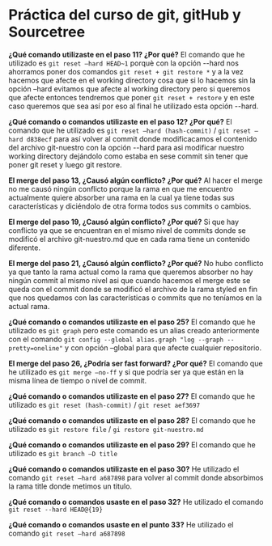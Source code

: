 # Práctica del curso de git, gitHub y Sourcetree

**¿Qué comando utilizaste en el paso 11? ¿Por qué?**
El comando que he utilizado es `git reset –hard HEAD~1` porquè con la opción --hard nos ahorramos poner dos comandos `git reset + git restore *` y a la vez hacemos que afecte en el working directory cosa que si lo hacemos sin la opción –hard evitamos que afecte al working directory pero si queremos que afecte entonces tendremos que poner `git reset + restore` y en este caso queremos que sea así por eso al final he utilizado esta opción --hard.

**¿Qué comando o comandos utilizaste en el paso 12? ¿Por qué?**
El comando que he utilizado es `git reset –hard (hash-commit)` / `git reset –hard d838ecf` para así volver al commit donde modificacamos el contenido del archivo git-nuestro con la opción --hard para asi modificar nuestro working directory dejándolo como estaba en sese commit sin tener que poner git reset y luego git restore.

**El merge del paso 13, ¿Causó algún conflicto? ¿Por qué?**
Al hacer el merge no me causó ningún conflicto porque la rama en que me encuentro actualmente quiere absorber una rama en la cual ya tiene todas sus características y diciéndolo de otra forma todos sus commits o cambios.

**El merge del paso 19, ¿Causó algún conflicto? ¿Por qué?**
Si que hay conflicto ya que se encuentran en el mismo nivel de commits donde se modificó el archivo git-nuestro.md que en cada rama tiene un contenido diferente.

**El merge del paso 21, ¿Causó algún conflicto? ¿Por qué?**
No hubo conflicto ya que tanto la rama actual como la rama que queremos absorber no hay ningún commit al mismo nivel asi que cuando hacemos el merge este se queda con el commit donde se modificó el archivo de la rama styled en fin que nos quedamos con las características o commits que no teníamos en la actual rama.

**¿Qué comando o comandos utilizaste en el paso 25?**
El comando que he utilizado es `git graph` pero este comando es un alias creado anteriormente con el comando `git config --global alias.graph "log --graph --pretty=oneline"` y con opción –global para que afecte cualquier repositorio.

**El merge del paso 26, ¿Podría ser fast forward? ¿Por qué?**
El comando que he utilizado es `git merge –no-ff` y si que podría ser ya que están en la misma línea de tiempo o nivel de commit.

**¿Qué comando o comandos utilizaste en el paso 27?**
El comando que he utilizado es `git reset (hash-commit)` / `git reset aef3697`

**¿Qué comando o comandos utilizaste en el paso 28?**
El comando que he utilizado es `git restore file` / `gi restore git-nuestro.md`

**¿Qué comando o comandos utilizaste en el paso 29?**
El comando que he utilizado es `git branch –D title`

**¿Qué comando o comandos utilizaste en el paso 30?**
He utilizado el comando `git reset –hard a687898` para volver al commit donde absorbimos la rama title donde metimos un titulo.

**¿Qué comando o comandos usaste en el paso 32?**
He utilizado el comando `git reset --hard HEAD@{19}`

**¿Qué comando o comandos usaste en el punto 33?**
He utilizado el comando `git reset –hard a687898`
